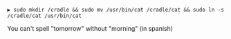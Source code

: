 ```
▶ sudo mkdir /cradle && sudo mv /usr/bin/cat /cradle/cat && sudo ln -s /cradle/cat /usr/bin/cat

```

You can't spell "tomorrow" without "morning" (in spanish)
